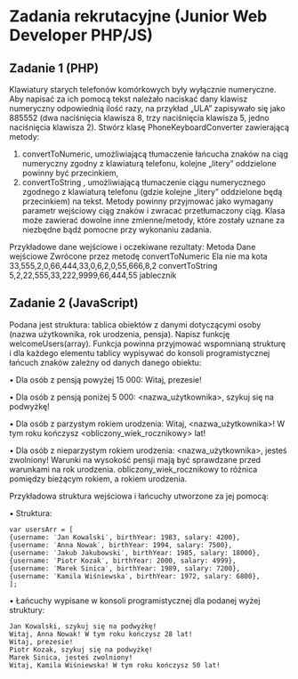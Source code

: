# Zadania rekrutacyjne (Junior Web Developer PHP/JS)

## Zadanie 1 (PHP)

Klawiatury starych telefonów komórkowych były wyłącznie numeryczne. Aby napisać za ich pomocą
tekst należało naciskać dany klawisz numeryczny odpowiednią ilość razy, na przykład „ULA” zapisywało
się jako 885552 (dwa naciśnięcia klawisza 8, trzy naciśnięcia klawisza 5, jedno naciśnięcia klawisza 2).
Stwórz klasę PhoneKeyboardConverter zawierającą metody:

1. convertToNumeric, umożliwiającą tłumaczenie łańcucha znaków na ciąg numeryczny
zgodny z klawiaturą telefonu, kolejne „litery” oddzielone powinny być przecinkiem,
2. convertToString , umożliwiającą tłumaczenie ciągu numerycznego zgodnego z klawiaturą
telefonu (gdzie kolejne „litery” oddzielone będą przecinkiem) na tekst.
Metody powinny przyjmować jako wymagany parametr wejściowy ciąg znaków i zwracać
przetłumaczony ciąg. Klasa może zawierać dowolne inne zmienne/metody, które zostały uznane za
niezbędne bądź pomocne przy wykonaniu zadania.

Przykładowe dane wejściowe i oczekiwane rezultaty:
Metoda Dane wejściowe Zwrócone przez metodę
convertToNumeric Ela nie ma kota 33,555,2,0,66,444,33,0,6,2,0,55,666,8,2
convertToString 5,2,22,555,33,222,9999,66,444,55 jablecznik

## Zadanie 2 (JavaScript)

Podana jest struktura: tablica obiektów z danymi dotyczącymi osoby (nazwa użytkownika, rok
urodzenia, pensja). Napisz funkcję welcomeUsers(array). Funkcja powinna przyjmować
wspomnianą strukturę i dla każdego elementu tablicy wypisywać do konsoli programistycznej łańcuch
znaków zależny od danych danego obiektu:

•  Dla osób z pensją powyżej 15 000: Witaj, prezesie!

•  Dla osób z pensją poniżej 5 000: <nazwa_użytkownika>, szykuj się na podwyżkę!

•  Dla osób z parzystym rokiem urodzenia: Witaj, <nazwa_użytkownika>! W tym roku
kończysz <obliczony_wiek_rocznikowy> lat!

•  Dla osób z nieparzystym rokiem urodzenia: <nazwa_użytkownika>, jesteś zwolniony!
Warunki na wysokość pensji mają być sprawdzane przed warunkami na rok urodzenia.
obliczony_wiek_rocznikowy to różnica pomiędzy bieżącym rokiem, a rokiem urodzenia.


Przykładowa struktura wejściowa i łańcuchy utworzone za jej pomocą:

• Struktura:
```
var usersArr = [
{username: ′Jan Kowalski′, birthYear: 1983, salary: 4200},
{username: ′Anna Nowak′, birthYear: 1994, salary: 7500},
{username: ′Jakub Jakubowski′, birthYear: 1985, salary: 18000},
{username: ′Piotr Kozak′, birthYear: 2000, salary: 4999},
{username: ′Marek Sinica′, birthYear: 1989, salary: 7200},
{username: ′Kamila Wiśniewska′, birthYear: 1972, salary: 6800},
];

```

• Łańcuchy wypisane w konsoli programistycznej dla podanej wyżej struktury:
```
Jan Kowalski, szykuj się na podwyżkę!
Witaj, Anna Nowak! W tym roku kończysz 28 lat!
Witaj, prezesie!
Piotr Kozak, szykuj się na podwyżkę!
Marek Sinica, jesteś zwolniony!
Witaj, Kamila Wiśniewska! W tym roku kończysz 50 lat!
```
